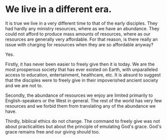
# We live in a different era.

It is true we live in a very different time to that of the early disciples. They had hardly any ministry resources, where as we have an abundance. They could not afford to produce mass amounts of resources, where as our resources are generally very affordable. For that reason, is there really an issue with charging for resources when they are so affordable anyway?

Yes.

Firstly, it has never been easier to freely give then it is today. We are the most prosperous society that has ever existed on Earth, with unparalleled access to education, entertainment, healthcare, etc. It is absurd to suggest that the disciples were to freely give in their impoverished ancient society and we are not to.

Secondly, the abundance of resources we enjoy are limited primarily to English-speakers or the West in general. The rest of the world has very few resources and we forbid them from translating any of the abundance we have.

Thirdly, biblical ethics do not change. The command to freely give was not about practicalities but about the principle of emulating God's grace. God's grace remains free and our giving should too.
